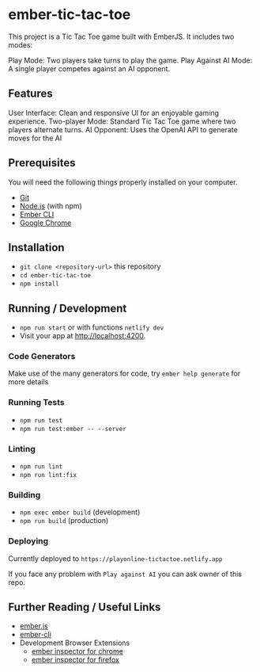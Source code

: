 # ember-tic-tac-toe

This project is a Tic Tac Toe game built with EmberJS. It includes two modes:

Play Mode: Two players take turns to play the game.
Play Against AI Mode: A single player competes against an AI opponent.

## Features

User Interface: Clean and responsive UI for an enjoyable gaming experience.
Two-player Mode: Standard Tic Tac Toe game where two players alternate turns.
AI Opponent: Uses the OpenAI API to generate moves for the AI


## Prerequisites

You will need the following things properly installed on your computer.

* [Git](https://git-scm.com/)
* [Node.js](https://nodejs.org/) (with npm)
* [Ember CLI](https://cli.emberjs.com/release/)
* [Google Chrome](https://google.com/chrome/)

## Installation

* `git clone <repository-url>` this repository
* `cd ember-tic-tac-toe`
* `npm install`

## Running / Development

* `npm run start` or with functions `netlify dev`
* Visit your app at [http://localhost:4200](http://localhost:4200).

### Code Generators

Make use of the many generators for code, try `ember help generate` for more details

### Running Tests

* `npm run test`
* `npm run test:ember -- --server`

### Linting

* `npm run lint`
* `npm run lint:fix`

### Building

* `npm exec ember build` (development)
* `npm run build` (production)

### Deploying

Currently deployed to `https://playonline-tictactoe.netlify.app` 


If you face any problem with `Play against AI` you can ask owner of this repo.

## Further Reading / Useful Links

* [ember.js](https://emberjs.com/)
* [ember-cli](https://cli.emberjs.com/release/)
* Development Browser Extensions
  * [ember inspector for chrome](https://chrome.google.com/webstore/detail/ember-inspector/bmdblncegkenkacieihfhpjfppoconhi)
  * [ember inspector for firefox](https://addons.mozilla.org/en-US/firefox/addon/ember-inspector/)
